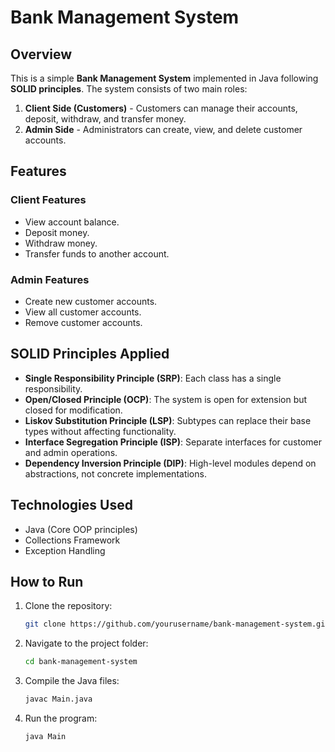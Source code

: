 # Bank Management System

## Overview

This is a simple **Bank Management System** implemented in Java following **SOLID principles**. The system consists of two main roles:

1. **Client Side (Customers)** - Customers can manage their accounts, deposit, withdraw, and transfer money.
2. **Admin Side** - Administrators can create, view, and delete customer accounts.

## Features

### Client Features

- View account balance.
- Deposit money.
- Withdraw money.
- Transfer funds to another account.

### Admin Features

- Create new customer accounts.
- View all customer accounts.
- Remove customer accounts.

## SOLID Principles Applied

- **Single Responsibility Principle (SRP)**: Each class has a single responsibility.
- **Open/Closed Principle (OCP)**: The system is open for extension but closed for modification.
- **Liskov Substitution Principle (LSP)**: Subtypes can replace their base types without affecting functionality.
- **Interface Segregation Principle (ISP)**: Separate interfaces for customer and admin operations.
- **Dependency Inversion Principle (DIP)**: High-level modules depend on abstractions, not concrete implementations.

## Technologies Used

- Java (Core OOP principles)
- Collections Framework
- Exception Handling

## How to Run

1. Clone the repository:

   ```sh
   git clone https://github.com/yourusername/bank-management-system.git
   ```

2. Navigate to the project folder:

   ```sh
   cd bank-management-system
   ```

3. Compile the Java files:

   ```sh
   javac Main.java
   ```

4. Run the program:

   ```sh
   java Main
   ```

